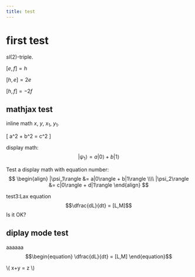 ```yaml
---
title: test
---
```

# first test
$sl(2)$-triple.

$[e,f] = h$

$[h,e] = 2e$

$[h,f]=-2f$

## mathjax test
inline math $x$, $y$, $x_1$, $y_1$.


\[ a^2 + b^2 = c^2 \]


display math:
$$
   |\psi_1\rangle = a|0\rangle + b|1\rangle
$$

Test a display math with equation number:
$$
  \begin{align}
    |\psi_1\rangle &= a|0\rangle + b|1\rangle \\\\
    |\psi_2\rangle &= c|0\rangle + d|1\rangle
  \end{align}
$$

test3:Lax equation
$$\dfrac{dL}{dt} = [L,M]$$
Is it OK?

## diplay mode test
aaaaaa
$$\begin{equation} \dfrac{dL}{dt} = [L,M] \end{equation}$$


\\( x+y = z \\)


